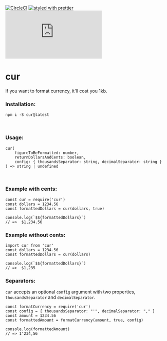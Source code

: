 [![CircleCI](https://circleci.com/gh/aervin/cur/tree/master.svg?style=shield)](https://circleci.com/gh/aervin/cur/tree/master)
[![styled with prettier](https://img.shields.io/badge/styled_with-prettier-ff69b4.svg)](https://github.com/prettier/prettier)
![minified](http://img.badgesize.io/aervin/cur/master/cur.js?label=minified)

# cur

If you want to format currency, it'll cost you 1kb.

### Installation:
```
npm i -S cur@latest
```
<br>


### Usage:
```
cur(
    figureToBeFormatted: number,
    returnDollarsAndCents: boolean, 
    config: { thousandsSeparator: string, decimalSeparator: string }
) => string | undefined
```
<br>


### Example with cents:
```
const cur = require('cur')
const dollars = 1234.56
const formattedDollars = cur(dollars, true)

console.log(`$${formattedDollars}`)
// =>  $1,234.56
```

### Example without cents:
```
import cur from 'cur'
const dollars = 1234.56
const formattedDollars = cur(dollars)

console.log(`$${formattedDollars}`)
// =>  $1,235
```

### Separators:
`cur` accepts an optional `config` argument with two properties, `thousandsSeparator` and `decimalSeparator`.
```
const formatCurrency = require('cur')
const config = { thousandsSeparator: "'", decimalSeparator: "," }
const amount = 1234.56
const formattedAmount = formatCurrency(amount, true, config)

console.log(formattedAmount)
// => 1'234,56
```
